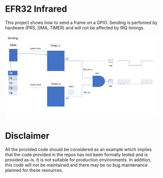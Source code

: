 # EFR32 Infrared

This project shows how to send a frame on a GPIO. Sending is perfomed by hardware (PRS, DMA, TIMER) and will not be affected by IRQ timings.

![Alt text](ir_send.PNG?raw=true "Optional Title")

# Disclaimer
All the provided code should be considered as an example which implies that the code provided in the repos has not been formally tested and is provided as-is. It is not suitable for production environments. In addition, this code will not be maintained and there may be no bug maintenance planned for these resources. 
